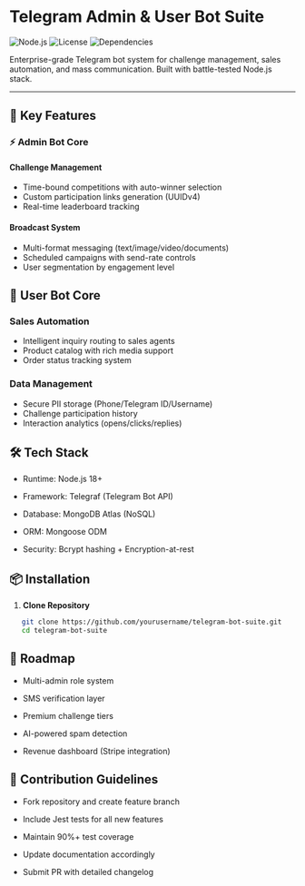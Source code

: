 # Telegram Admin & User Bot Suite 

![Node.js](https://img.shields.io/badge/Node.js-18%2B-green) 
![License](https://img.shields.io/badge/License-MIT-blue) 
![Dependencies](https://img.shields.io/badge/dependencies-telegraf%20|%20mongodb%20|%20mongoose-orange)

Enterprise-grade Telegram bot system for challenge management, sales automation, and mass communication. Built with battle-tested Node.js stack.

---

## 🚀 Key Features

### ⚡ Admin Bot Core

#### Challenge Management
- Time-bound competitions with auto-winner selection
- Custom participation links generation (UUIDv4)
- Real-time leaderboard tracking

#### Broadcast System
- Multi-format messaging (text/image/video/documents)
- Scheduled campaigns with send-rate controls
- User segmentation by engagement level
## 👤 User Bot Core
### Sales Automation
- Intelligent inquiry routing to sales agents
- Product catalog with rich media support
- Order status tracking system

### Data Management
- Secure PII storage (Phone/Telegram ID/Username)
- Challenge participation history
- Interaction analytics (opens/clicks/replies)

## 🛠 Tech Stack
+ Runtime: Node.js 18+

+ Framework: Telegraf (Telegram Bot API)

+ Database: MongoDB Atlas (NoSQL)

+ ORM: Mongoose ODM

+ Security: Bcrypt hashing + Encryption-at-rest

## 📦 Installation

1. **Clone Repository**
```bash
   git clone https://github.com/yourusername/telegram-bot-suite.git
   cd telegram-bot-suite
 ```
## 🌟 Roadmap
+ Multi-admin role system

+ SMS verification layer

+ Premium challenge tiers

+ AI-powered spam detection

+ Revenue dashboard (Stripe integration)

## 🤝 Contribution Guidelines
+ Fork repository and create feature branch
+ Include Jest tests for all new features

+ Maintain 90%+ test coverage

+ Update documentation accordingly

+ Submit PR with detailed changelog
